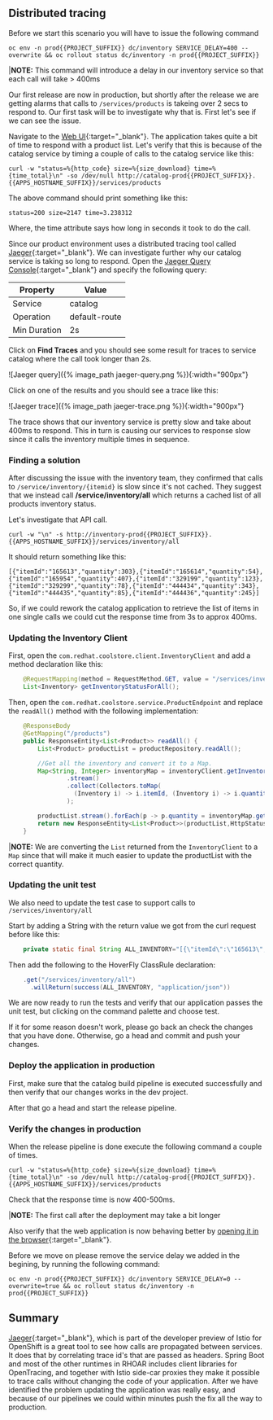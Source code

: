## Distributed tracing

Before we start this scenario you will have to issue the following command 

~~~shell
oc env -n prod{{PROJECT_SUFFIX}} dc/inventory SERVICE_DELAY=400 --overwrite && oc rollout status dc/inventory -n prod{{PROJECT_SUFFIX}}
~~~

|**NOTE:** This command will introduce a delay in our inventory service so that each call will take > 400ms

Our first release are now in production, but shortly after the release we are getting alarms that calls to `/services/products` is takeing over 2 secs to respond to. Our first task will be to investigate why that is. First let's see if we can see the issue.

Navigate to the [Web UI](http://web-ui-prod.{{APPS_HOSTNAME_SUFFIX}}){:target="_blank"}. The application takes quite a bit of time to respond with a product list. Let's verify that this is because of the catalog service by timing a couple of calls to the catalog service like this:

~~~shell
curl -w "status=%{http_code} size=%{size_download} time=%{time_total}\n" -so /dev/null http://catalog-prod{{PROJECT_SUFFIX}}.{{APPS_HOSTNAME_SUFFIX}}/services/products
~~~

The above command should print something like this:

~~~shell
status=200 size=2147 time=3.238312
~~~

Where, the time attribute says how long in seconds it took to do the call.

Since our product environment uses a distributed tracing tool called [Jaeger](https://www.jaegertracing.io){:target="_blank"}. We can investigate further why our catalog service is taking so long to respond. Open the [Jaeger Query Console](http://jaeger-query-istio-system.{{APPS_HOSTNAME_SUFFIX}}){:target="_blank"} and specify the following query:

|Property|Value|
|--------|--------|
|Service |catalog |
|Operation|default-route|
|Min Duration|2s|

Click on **Find Traces** and you should see some result for traces to service catalog where the call took longer than 2s.

![Jaeger query]({% image_path jaeger-query.png %}){:width="900px"}

Click on one of the results and you should see a trace like this:

![Jaeger trace]({% image_path jaeger-trace.png %}){:width="900px"}

The trace shows that our inventory service is pretty slow and take about 400ms to respond. This in turn is causing our services to response slow since it calls the inventory multiple times in sequence.

### Finding a solution

After discussing the issue with the inventory team, they confirmed that calls to `/service/inventory/{itemid}` is slow since it's not cached. They suggest that we instead call **/service/inventory/all** which returns a cached list of all products inventory status.

Let's investigate that API call.

~~~shell
curl -w "\n" -s http://inventory-prod{{PROJECT_SUFFIX}}.{{APPS_HOSTNAME_SUFFIX}}/services/inventory/all
~~~

It should return something like this:

~~~
[{"itemId":"165613","quantity":303},{"itemId":"165614","quantity":54},{"itemId":"165954","quantity":407},{"itemId":"329199","quantity":123},{"itemId":"329299","quantity":78},{"itemId":"444434","quantity":343},{"itemId":"444435","quantity":85},{"itemId":"444436","quantity":245}]
~~~

So, if we could rework the catalog application to retrieve the list of items in one single calls we could cut the response time from 3s to approx 400ms.

### Updating the Inventory Client

First, open the `com.redhat.coolstore.client.InventoryClient` and add a method declaration like this:

~~~java
    @RequestMapping(method = RequestMethod.GET, value = "/services/inventory/all", consumes = {MediaType.APPLICATION_JSON_VALUE})
    List<Inventory> getInventoryStatusForAll();
~~~

Then, open the `com.redhat.coolstore.service.ProductEndpoint` and replace the `readAll()` method with the following implementation:

~~~java
    @ResponseBody
    @GetMapping("/products")
    public ResponseEntity<List<Product>> readAll() {
        List<Product> productList = productRepository.readAll();

        //Get all the inventory and convert it to a Map.
        Map<String, Integer> inventoryMap = inventoryClient.getInventoryStatusForAll()
                .stream()
                .collect(Collectors.toMap(
                  (Inventory i) -> i.itemId, (Inventory i) -> i.quantity)
                );

        productList.stream().forEach(p -> p.quantity = inventoryMap.get(p.itemId));
        return new ResponseEntity<List<Product>>(productList,HttpStatus.OK);
    }
~~~

|**NOTE:** We are converting the `List` returned from the `InventoryClient` to a `Map` since that will make it much easier to update the productList with the correct quantity.

### Updating the unit test

We also need to update the test case to support calls to `/services/inventory/all`

Start by adding a String with the return value we got from the curl request before like this:

~~~java
    private static final String ALL_INVENTORY="[{\"itemId\":\"165613\",\"quantity\":303},{\"itemId\":\"165614\",\"quantity\":54},{\"itemId\":\"165954\",\"quantity\":407},{\"itemId\":\"329199\",\"quantity\":123},{\"itemId\":\"329299\",\"quantity\":78},{\"itemId\":\"444434\",\"quantity\":343},{\"itemId\":\"444435\",\"quantity\":85},{\"itemId\":\"444436\",\"quantity\":245}]";
~~~

Then add the following to the HoverFly ClassRule declaration:

~~~java
    .get("/services/inventory/all")
      .willReturn(success(ALL_INVENTORY, "application/json"))
~~~

We are now ready to run the tests and verify that our application passes the unit test, but clicking on the command palette and choose test.

If it for some reason doesn't work, please go back an check the changes that you have done. Otherwise, go a head and commit and push your changes.

### Deploy the application in production

First, make sure that the catalog build pipeline is executed successfully and then verify that our changes works in the dev project. 

After that go a head and start the release pipeline.

### Verify the changes in production

When the release pipeline is done execute the following command a couple of times.

~~~shell
curl -w "status=%{http_code} size=%{size_download} time=%{time_total}\n" -so /dev/null http://catalog-prod{{PROJECT_SUFFIX}}.{{APPS_HOSTNAME_SUFFIX}}/services/products
~~~

Check that the response time is now 400-500ms.

|**NOTE:** The first call after the deployment may take a bit longer

Also verify that the web application is now behaving better by [opening it in the browser](http://web-ui-prod.{{APPS_HOSTNAME_SUFFIX}}){:target="_blank"}.

Before we move on please remove the service delay we added in the begining, by running the following command:

~~~shell
oc env -n prod{{PROJECT_SUFFIX}} dc/inventory SERVICE_DELAY=0 --overwrite=true && oc rollout status dc/inventory -n prod{{PROJECT_SUFFIX}}
~~~

## Summary

[Jaeger](https://www.jaegertracing.io){:target="_blank"}, which is part of the developer preview of Istio for OpenShift is a great tool to see how calls are propagated between services. It does that by correlating trace id's that are passed as headers. Spring Boot and most of the other runtimes in RHOAR includes client libraries for OpenTracing, and together with Istio side-car proxies they make it possible to trace calls without changing the code of your application. After we have identified the problem updating the application was really easy, and because of our pipelines we could within minutes push the fix all the way to production.




